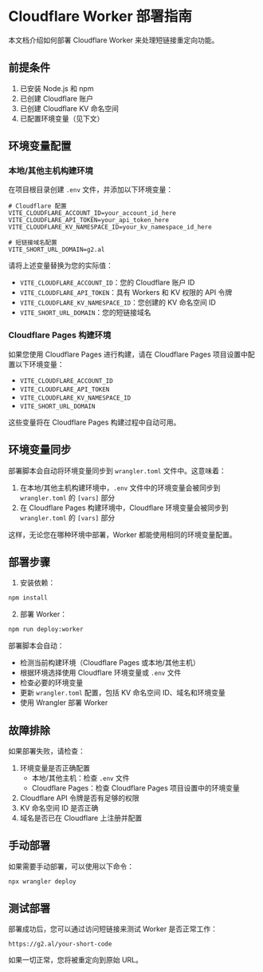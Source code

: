 # Cloudflare Worker 部署指南

本文档介绍如何部署 Cloudflare Worker 来处理短链接重定向功能。

## 前提条件

1. 已安装 Node.js 和 npm
2. 已创建 Cloudflare 账户
3. 已创建 Cloudflare KV 命名空间
4. 已配置环境变量（见下文）

## 环境变量配置

### 本地/其他主机构建环境

在项目根目录创建 `.env` 文件，并添加以下环境变量：

```
# Cloudflare 配置
VITE_CLOUDFLARE_ACCOUNT_ID=your_account_id_here
VITE_CLOUDFLARE_API_TOKEN=your_api_token_here
VITE_CLOUDFLARE_KV_NAMESPACE_ID=your_kv_namespace_id_here

# 短链接域名配置
VITE_SHORT_URL_DOMAIN=g2.al
```

请将上述变量替换为您的实际值：
- `VITE_CLOUDFLARE_ACCOUNT_ID`：您的 Cloudflare 账户 ID
- `VITE_CLOUDFLARE_API_TOKEN`：具有 Workers 和 KV 权限的 API 令牌
- `VITE_CLOUDFLARE_KV_NAMESPACE_ID`：您创建的 KV 命名空间 ID
- `VITE_SHORT_URL_DOMAIN`：您的短链接域名

### Cloudflare Pages 构建环境

如果您使用 Cloudflare Pages 进行构建，请在 Cloudflare Pages 项目设置中配置以下环境变量：

- `VITE_CLOUDFLARE_ACCOUNT_ID`
- `VITE_CLOUDFLARE_API_TOKEN`
- `VITE_CLOUDFLARE_KV_NAMESPACE_ID`
- `VITE_SHORT_URL_DOMAIN`

这些变量将在 Cloudflare Pages 构建过程中自动可用。

## 环境变量同步

部署脚本会自动将环境变量同步到 `wrangler.toml` 文件中。这意味着：

1. 在本地/其他主机构建环境中，`.env` 文件中的环境变量会被同步到 `wrangler.toml` 的 `[vars]` 部分
2. 在 Cloudflare Pages 构建环境中，Cloudflare 环境变量会被同步到 `wrangler.toml` 的 `[vars]` 部分

这样，无论您在哪种环境中部署，Worker 都能使用相同的环境变量配置。

## 部署步骤

1. 安装依赖：

```bash
npm install
```

2. 部署 Worker：

```bash
npm run deploy:worker
```

部署脚本会自动：
- 检测当前构建环境（Cloudflare Pages 或本地/其他主机）
- 根据环境选择使用 Cloudflare 环境变量或 `.env` 文件
- 检查必要的环境变量
- 更新 `wrangler.toml` 配置，包括 KV 命名空间 ID、域名和环境变量
- 使用 Wrangler 部署 Worker

## 故障排除

如果部署失败，请检查：

1. 环境变量是否正确配置
   - 本地/其他主机：检查 `.env` 文件
   - Cloudflare Pages：检查 Cloudflare Pages 项目设置中的环境变量
2. Cloudflare API 令牌是否有足够的权限
3. KV 命名空间 ID 是否正确
4. 域名是否已在 Cloudflare 上注册并配置

## 手动部署

如果需要手动部署，可以使用以下命令：

```bash
npx wrangler deploy
```

## 测试部署

部署成功后，您可以通过访问短链接来测试 Worker 是否正常工作：

```
https://g2.al/your-short-code
```

如果一切正常，您将被重定向到原始 URL。 